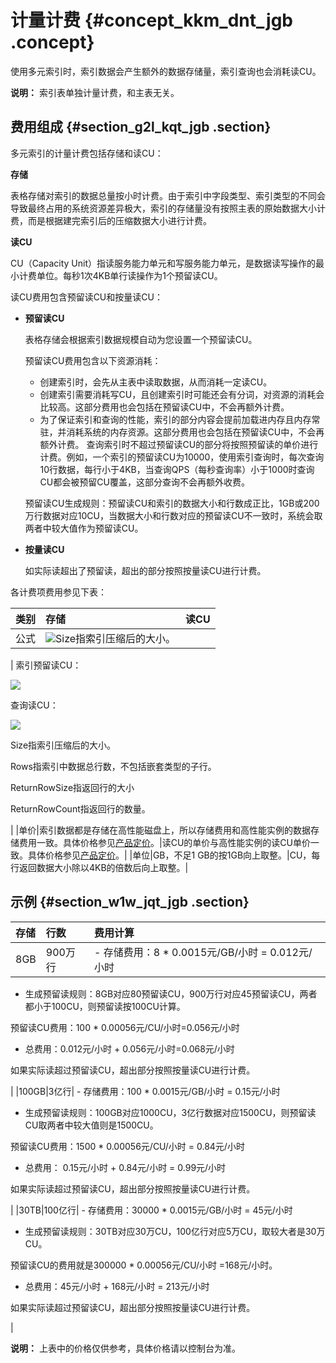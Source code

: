 # 计量计费 {#concept_kkm_dnt_jgb .concept}

使用多元索引时，索引数据会产生额外的数据存储量，索引查询也会消耗读CU。

**说明：** 索引表单独计量计费，和主表无关。

## 费用组成 {#section_g2l_kqt_jgb .section}

多元索引的计量计费包括存储和读CU：

**存储**

表格存储对索引的数据总量按小时计费。由于索引中字段类型、索引类型的不同会导致最终占用的系统资源差异极大，索引的存储量没有按照主表的原始数据大小计费，而是根据建完索引后的压缩数据大小进行计费。

**读CU**

CU（Capacity Unit）指读服务能力单元和写服务能力单元，是数据读写操作的最小计费单位。每秒1次4KB单行读操作为1个预留读CU。

读CU费用包含预留读CU和按量读CU：

-   **预留读CU**

    表格存储会根据索引数据规模自动为您设置一个预留读CU。

    预留读CU费用包含以下资源消耗：

    -   创建索引时，会先从主表中读取数据，从而消耗一定读CU。
    -   创建索引需要消耗写CU，且创建索引时可能还会有分词，对资源的消耗会比较高。这部分费用也会包括在预留读CU中，不会再额外计费。
    -   为了保证索引和查询的性能，索引的部分内容会提前加载进内存且内存常驻，并消耗系统的内存资源。这部分费用也会包括在预留读CU中，不会再额外计费。
    查询索引时不超过预留读CU的部分将按照预留读的单价进行计费。例如，一个索引的预留读CU为10000，使用索引查询时，每次查询10行数据，每行小于4KB，当查询QPS（每秒查询率）小于1000时查询CU都会被预留CU覆盖，这部分查询不会再额外收费。

    预留读CU生成规则：预留读CU和索引的数据大小和行数成正比，1GB或200万行数据对应10CU，当数据大小和行数对应的预留读CU不一致时，系统会取两者中较大值作为预留读CU。

-   **按量读CU**

    如实际读超出了预留读，超出的部分按照按量读CU进行计费。


各计费项费用参见下表：

|类别|存储|读CU|
|:-|:-|:--|
|公式|![](http://static-aliyun-doc.oss-cn-hangzhou.aliyuncs.com/assets/img/90851/155201056136482_zh-CN.png)Size指索引压缩后的大小。

| 索引预留读CU：

![](images/37260_zh-CN_source.png)

 查询读CU：

![](http://static-aliyun-doc.oss-cn-hangzhou.aliyuncs.com/assets/img/90851/155201056136910_zh-CN.png)

 Size指索引压缩后的大小。

 Rows指索引中数据总行数，不包括嵌套类型的子行。

 ReturnRowSize指返回行的大小

 ReturnRowCount指返回行的数量。

 |
|单价|索引数据都是存储在高性能磁盘上，所以存储费用和高性能实例的数据存储费用一致。具体价格参见[产品定价](https://www.aliyun.com/price/product?spm=5176.54465.905680.btn3.64ab6184B1X9th#/ots/detail)。|读CU的单价与高性能实例的读CU单价一致。具体价格参见[产品定价](https://www.aliyun.com/price/product?spm=5176.54465.905680.btn3.64ab6184B1X9th#/ots/detail)。|
|单位|GB，不足1 GB的按1GB向上取整。|CU，每行返回数据大小除以4KB的倍数后向上取整。|

## 示例 {#section_w1w_jqt_jgb .section}

|存储|行数|费用计算|
|:-|:-|:---|
|8GB|900万行| -   存储费用：8 \* 0.0015元/GB/小时 = 0.012元/小时
-   生成预留读规则：8GB对应80预留读CU，900万行对应45预留读CU，两者都小于100CU，则预留读按100CU计算。

预留读CU费用：100 \* 0.00056元/CU/小时=0.056元/小时

-   总费用：0.012元/小时 + 0.056元/小时=0.068元/小时

 如果实际读超过预留读CU，超出部分按照按量读CU进行计费。

 |
|100GB|3亿行| -   存储费用：100 \* 0.0015元/GB/小时 = 0.15元/小时
-   生成预留读规则：100GB对应1000CU，3亿行数据对应1500CU，则预留读CU取两者中较大值则是1500CU。

预留读CU费用：1500 \* 0.00056元/CU/小时 = 0.84元/小时

-   总费用： 0.15元/小时 + 0.84元/小时 = 0.99元/小时

 如果实际读超过预留读CU，超出部分按照按量读CU进行计费。

 |
|30TB|100亿行| -   存储费用：30000 \* 0.0015元/GB/小时 = 45元/小时
-   生成预留读规则：30TB对应30万CU，100亿行对应5万CU，取较大者是30万CU。

预留读CU的费用就是300000 \* 0.00056元/CU/小时 =168元/小时。

-   总费用：45元/小时 + 168元/小时 = 213元/小时

 如果实际读超过预留读CU，超出部分按照按量读CU进行计费。

 |

**说明：** 上表中的价格仅供参考，具体价格请以控制台为准。

